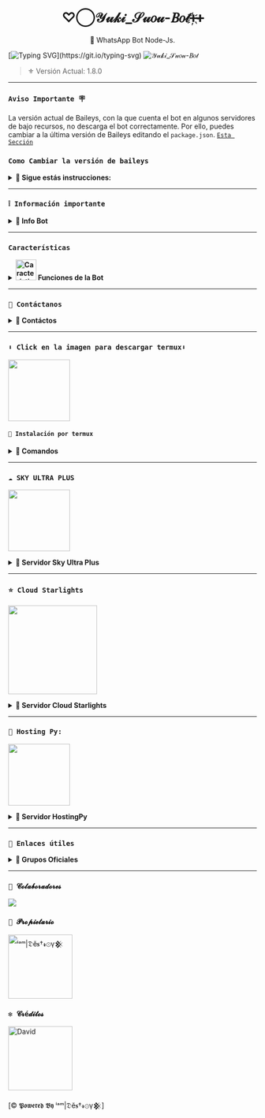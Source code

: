 <h1 align="center">♡⃝𝒴𝓊𝓀𝒾_𝒮𝓊𝑜𝓊-𝐵𝑜𝓉ᚐ҉ᚐ</h1>
 <p align="center">🌹 WhatsApp Bot Node-Js.</p>
</p>

  [![Typing SVG](https://readme-typing-svg.demolab.com?font=Fira+Code&pause=1000&color=FF0000&lines=𝐁𝐢𝐞𝐧𝐯𝐞𝐧𝐢𝐝𝐨+𝐚𝐥+𝐑𝐞𝐩𝐨𝐬𝐢𝐭𝐨𝐫𝐢𝐨+𝐎𝐟𝐢𝐜𝐢𝐚𝐥+𝐝𝐞;✨𝐘𝐮𝐤𝐢-𝐒𝐮𝐨𝐮-𝐁𝐨𝐭✨;𝐆𝐫𝐚𝐜𝐢𝐚𝐬+𝐩𝐨𝐫+𝐩𝐫𝐞𝐟𝐞𝐫𝐢𝐫𝐧𝐨𝐬;𝐂𝐫𝐞𝐚𝐝𝐨+𝐩𝐨𝐫+𝐈'𝐚𝐦|𝐃𝐞𝐬𝐭𝐫𝐨𝐲𒆜;✨+🌹🫦💖!!!)](https://git.io/typing-svg)
![𝒴𝓊𝓀𝒾_𝒮𝓊𝑜𝓊-𝐵𝑜𝓉](https://files.catbox.moe/om9jai.jpg)
> ⚜️ Versión Actual: 1.8.0 
---
### **`Aviso Importante 🪧`**
La versión actual de Baileys, con la que cuenta el bot en algunos servidores de bajo recursos, no descarga el bot correctamente. Por ello, puedes cambiar a la última versión de Baileys editando el `package.json`. [`Esta Sección`](https://github.com/The-King-Destroy/Yuki_Suou-Bot/blob/main/package.json#L34)

### **`Como Cambiar la versión de baileys`**
<details>
 <summary><b> 🍃 Sigue estás instrucciones:</b></summary>
 
**Después de presionar la parte que dice `Esta Sección` te llevará al package.json editarás la sección que te indica y le pondrás un "*":
"@whiskeysockets/baileys": "`github:Dev-Diego/Bailey`",
Asi debería de quedar 👇:
"@whiskeysockets/baileys": "`*`",**

</details>

---

### **`❕️ Información importante`**

<details>
 <summary><b> 🌷 Info Bot</b></summary>

* Este proyecto **no está afiliado de ninguna manera** con `WhatsApp`, `Inc. WhatsApp` es una marca registrada de `WhatsApp LLC`, y este bot es un **desarrollo independiente** que **no tiene ninguna relación oficial con la compañía**.

</details>

---

### **` Características `**
<details>
 <summary><b> <img src="https://i.pinimg.com/originals/73/69/6e/73696e022df7cd5cb3d999c6875361dd.gif" alt="Características" width="42" height="42"> Funciones de la Bot</b></summary>

> Bot en desarrollo si presenta alguna falla reportar al creador para darle una solución óptima.

- [x] Interacción con voz y texto
- [x] Configuración de grupo
- [x] antidelete, antilink, antispam, etc
- [ ] Bienvenida personalizada
- [x] Juegos, tictactoe, mate, etc
- [x] Chatbot (simsimi)
- [x] Chatbot (autoresponder)
- [x] Crear sticker de image/video/gif/url
- [x] SubBot (Jadibot)
- [x]    Buscador Google
- [x] Juego RPG
- [ ] Personalizar imagen del menú
- [x] Descarga de música y video De YT
- [ ] Otros

</details>

---

### **`💭 Contáctanos`**

<details>
<summary><b> 🌻 Contáctos</b></summary>

* thekingdestroy507@gmail.com
* https://wa.me/584120346669
* https://wa.me/584128382768

</details>

---

### **`⬇️ Click en la imagen para descargar termux⬇️`**
<a
href="https://www.mediafire.com/file/3hsvi3xkpq3a64o/termux_118.a"><img src="https://qu.ax/finc.jpg" height="125px"></a>

<div align=>

#### **`🚀 Instalación por termux`**

<details>
 <summary><b> 💫 Comandos</b></summary>

#### **✨ Instalación manual por termux**
> **Nota** Comandos para instalar de forma manual, Copia los códigos uno por uno, no los pegues todos juntos a la vez.

```bash
termux-setup-storage
```

```bash
apt update && apt upgrade && pkg install -y git nodejs ffmpeg imagemagick yarn
```

```bash
git clone https://github.com/The-King-Destroy/Yuki_Suou-Bot && cd Yuki_Suou-Bot
```

```bash
yarn install && npm install
```

```bash
npm start
```
> **Warning** Si aparece (Y/I/N/O/D/Z) [default=N] ? use la letra "y" + "ENTER" para continuar con la instalación 
---

#### 📁 INSTALACIÓN POR TERMUX - ARCHIVOS
> **Nota** Descargué y Descomprime
### [`Yuki_Suou-Bot ~ Archivos`](https://github.com/The-King-Destroy/Yuki_Suou-Bot/archive/refs/heads/master.zip)

```bash
termux-setup-storage
```

```bash
apt update && apt upgrade && pkg install -y git nodejs ffmpeg imagemagick yarn
```

```bash
cd storage/downloads/Yuki_Suou-Bot-master/Yuki_Suou-Bot-master 
```

```bash
yarn install
```

```bash
npm install
```

```bash
npm start
```
* #### APLICACIÓN RECOMENDADA PARA [`DESCOMPRIMIR`](https://play.google.com/store/apps/details?id=com.rarlab.rar)
* #### APLICACIÓN RECOMENDADA PARA EDITAR [`NÚMERO DE OWNER`](https://play.google.com/store/apps/details?id=com.rhmsoft.code)
> **Nota** Guardar los archivos en la ubicación: storage/downloads/Yuki_Suou-Bot-master/Yuki_Suou-Bot-master   
----
#### **🟢 Activar en caso de detenerse en termux**

Si después de instalar el bot en Termux se detiene (pantalla en blanco, pérdida de conexión a Internet, reinicio del dispositivo), sigue estos pasos:

1. Abre Termux y navega al directorio del bot:
    ```bash
    cd Yuki_Suou-Bot
    ```

2. Inicia el bot nuevamente:
    ```bash
    npm start
    ```

---

#### **⚜️ Obtener otro codigo qr en termux**

Si después de instalar el bot en Termux y iniciar la session del bot (el numero se va a soporte, se cierra la conexión o demorastes al conectar), sigue estos pasos:

1. Abre Termux y navega al directorio del bot:
    ```bash
    cd Yuki_Suou-Bot
    ```

2. Elimina la carpeta YukiSession:
    ```bash
    rm -rf YukiSession
    ```

3. Inicia el bot nuevamente:
    ```bash
    npm start
    ```

---

### **🤖 Para activar 24/7 (termux)**

> comando para obtener la bot 24/7 en termux

```bash
npm i -g pm2 && pm2 start index.js && pm2 save && pm2 logs
```

</details>

---

### **`☁️ SKY ULTRA PLUS`**

<a
href="https://dash.skyultraplus.com/home"><img src="https://qu.ax/zFzXF.png" height="125px"></a>

<details>
 <summary><b> 🌹 Servidor Sky Ultra Plus</b></summary>

* Dashboard  [`Dash`](https://dash.skyultraplus.com)
* Panel [`Panel`](https://panel.skyultraplus.com)
* Canal de WhatsApp [`Canal sky`](https://whatsapp.com/channel/0029VakUvreFHWpyWUr4Jr0g)
* Comunidad  [`Aquí`](https://chat.whatsapp.com/JPwcXvPEUwlEOyjI3BpYys)
* Contacto(s) [`Gata Dios`](https://wa.me/message/B3KTM5XN2JMRD1) / [`Russell`](https://api.whatsapp.com/send/?phone=15167096032&text&type=phone_number&app_absent=0) / [`elrebelde21`](https://facebook.com/elrebelde21)
* Discord [`SkyUltraPlus`](https://discord.gg/Ph4eWsZ8)

</details>

---

### **`⭐ Cloud Starlights`**

<a
href="https://dash.starlights.uk"><img src="https://i.ibb.co/37T9Nnk/file.jpg" height="180px"></a>

<details>
 <summary><b> 🌟 Servidor Cloud Starlights</b></summary>

* Dashboard  [`Dash`](https://dash.starlights.uk)
* Panel  [`Panel`](https://cloud.starlights.uk/)
* Canal de WhatsApp  [`Canal Starlights`](https://whatsapp.com/channel/0029VaBfsIwGk1FyaqFcK91S)
* Tutorial  [`YouTube`](https://youtu.be/VxCnxpjGAZY)
* Contacto(s)  [`Soporte`](https://wa.me/5218261000681)

</details>

---

### **`🌌 Hosting Py:`**

<a
href="https://dahs.hostingpy.shop/home"><img src="https://files.catbox.moe/lr92z2.jpg" height="125px"></a>

<details>
 <summary><b> 🌠 Servidor HostingPy</b></summary>

* Dashboard  [`Dash`](https://dahs.hostingpy.shop)
* Panel [`Panel`](https://panel.hostingpy.shop)
* Canal de WhatsApp [`Canal Hosting`](https://whatsapp.com/channel/0029Vak4e1R4NVifmh8Tvi3q)
* Comunidad  [`Aquí`](https://chat.whatsapp.com/HT9YFbWTuqO0DQrq6Xxhvx)
* Contacto(s) [`Soporte`](https://wa.me/595976126756)

> **`Usa Mi Código de Referencia`**:
 VOed0vMx

</details>

---

### **`🔗 Enlaces útiles`**

<details>
 <summary><b> 🍒 Grupos Oficiales </b></summary>

| APP | TIPO | ENLACE |
|------|-------------|-------|
| WhatsApp | 𝒞𝒶𝓃𝒶𝓁 𝒪𝒻𝒾𝒸𝒾𝒶𝓁 | [¡Click aquí!](https://whatsapp.com/channel/0029VapSIvR5EjxsD1B7hU3T) |
| WhatsApp | 𝒢𝓇𝓊𝓅𝑜 𝒪𝒻𝒾𝒸𝒾𝒶𝓁 | [¡Click aquí!](https://chat.whatsapp.com/E78uEs2qJIE0apCLB7rSQZ) |
| WhatsApp | 𝒞𝑜𝓂𝓊𝓃𝒾𝒹𝒶𝒹 𝒪𝒻𝒾𝒸𝒾𝒶𝓁 | [¡Click aquí!](https://chat.whatsapp.com/BuLovToIxdiLeycG2d3xJN) |

</details>

---

### **`🌟 𝓒𝓸𝓵𝓪𝓫𝓸𝓻𝓪𝓭𝓸𝓻𝓮𝓼`**
<a href="https://github.com/The-King-Destroy/Yuki_Suou-Bot/graphs/contributors">
<img src="https://contrib.rocks/image?repo=The-King-Destroy/Yuki_Suou-Bot" /> 
</a>

### **`👑 𝓟𝓻𝓸𝓹𝓲𝓮𝓽𝓪𝓻𝓲𝓸`**
<a
href="https://github.com/The-King-Destroy"><img src="https://github.com/The-King-Destroy.png" width="130" height="130" alt="
ⁱᵃᵐ|𝔇ĕ𝐬†𝓻⊙γ𒆜"/></a>

### **`❇️ 𝓒𝓻é𝓭𝓲𝓽𝓸𝓼`**
<a
href="https://github.com/David-Chian"><img src="https://github.com/David-Chian.png" width="130" height="130" alt="David"/></a>

[© 𝕻𝖔𝖜𝖊𝖗𝖊𝖉 𝕭𝖞 ⁱᵃᵐ|𝔇ĕ𝐬†𝓻⊙γ𒆜]
